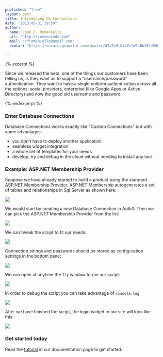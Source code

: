 ```yaml
---
published: "true"
layout: post
title: Introducing Db Connections
date: "2013-05-31 19:50"
author: 
  name: José F. Romaniello
  url: "http://joseoncode.com"
  mail: "jfromaniello@gmail.com"
  avatar: "https://secure.gravatar.com/avatar/d1a7e0fbfb2c1d9a8b10fd03648da78f.png"

---
```

{% excerpt %} 

Since we released the beta, one of the things our customers have been telling us, is they want us to support a "username/password" authentication. They want to have a single uniform authentication across all the options: social providers, enterprise (like Google Apps or Active Directory) and now the good old username and password.

{% endexcerpt %}

### Enter Database Connections

Database Connections works exactly like "Custom Connections" but with some advantages:

-   you don't have to deploy another application
-   seamless widget integration 
-   a whole set of templates for your needs
-   develop, try and debug in the cloud without needing to install any tool

### Example: ASP.NET Membership Provider

Suppose we have already started to build a product using the standard [ASP.NET Membership Provider](http://msdn.microsoft.com/en-us/library/yh26yfzy(v=vs.100).aspx). ASP.NET Membership autogenerates a set of tables and relationships in Sql Server as shown here:

![](http://blog.auth0.com.s3.amazonaws.com/A4N95VJO07-1200x1200.jpeg)

We would start by creating a new Database Connection in Auth0. Then we can pick the ASP.NET Membership Provider from the list:

![](http://blog.auth0.com.s3.amazonaws.com/Screen%20Shot%202013-06-03%20at%205.13.08%20PM.png)

We can tweak the script to fit our needs:

![](http://blog.auth0.com.s3.amazonaws.com/Screen%20Shot%202013-06-03%20at%205.18.50%20PM.png)

Connection strings and passwords should be stored as configuration settings in the bottom pane:

![](http://blog.auth0.com.s3.amazonaws.com/Screen%20Shot%202013-06-03%20at%205.20.08%20PM.png)

We can open at anytime the Try window to run our script:

![](http://blog.auth0.com.s3.amazonaws.com/Screen%20Shot%202013-06-03%20at%205.22.15%20PM.png)

In order to debug the script you can take advantage of `console.log`:

![](http://blog.auth0.com.s3.amazonaws.com/Screen%20Shot%202013-06-03%20at%205.27.28%20PM.png)

After we have finished the script, the login widget in our site will look like this:

![](http://blog.auth0.com.s3.amazonaws.com/Screen%20Shot%202013-06-03%20at%205.31.49%20PM.png)

### Get started today

Read the [tutorial](https://docs.auth0.com/mysql-connection-tutorial) in our documentation page to get started.